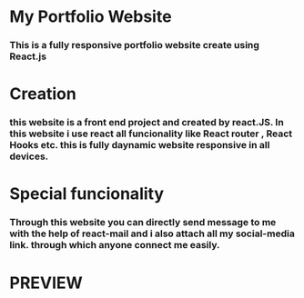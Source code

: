 <h1> My Portfolio Website</h1>

<h3>This is a fully responsive portfolio website create using React.js </h3>
<h1>Creation</h1>
<h3> this website is a front end project and created by react.JS. In this website i use react all funcionality like React router , React Hooks etc. this is fully daynamic website responsive in all devices. </h3>
<h1>Special funcionality</h1>
<h3> Through this website you can directly send message to me with the help of react-mail and i also attach all my social-media link. 
    through which anyone connect me easily. </h3>
    <h1> PREVIEW</h1>

